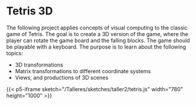 # Tetris 3D

The following project applies concepts of visual computing to the classic game of Tetris. The goal is to create a 3D version of the game, where the player can rotate the game board and the falling blocks. The game should be playable with a keyboard. The purpose is to learn about the following topics:

* 3D transformations
* Matrix transformations to different coordinate systems
* Views, and productions of 3D scenes

{{< p5-iframe sketch="/Talleres/sketches/taller2/tetris.js" width="780" height="1000" >}}
